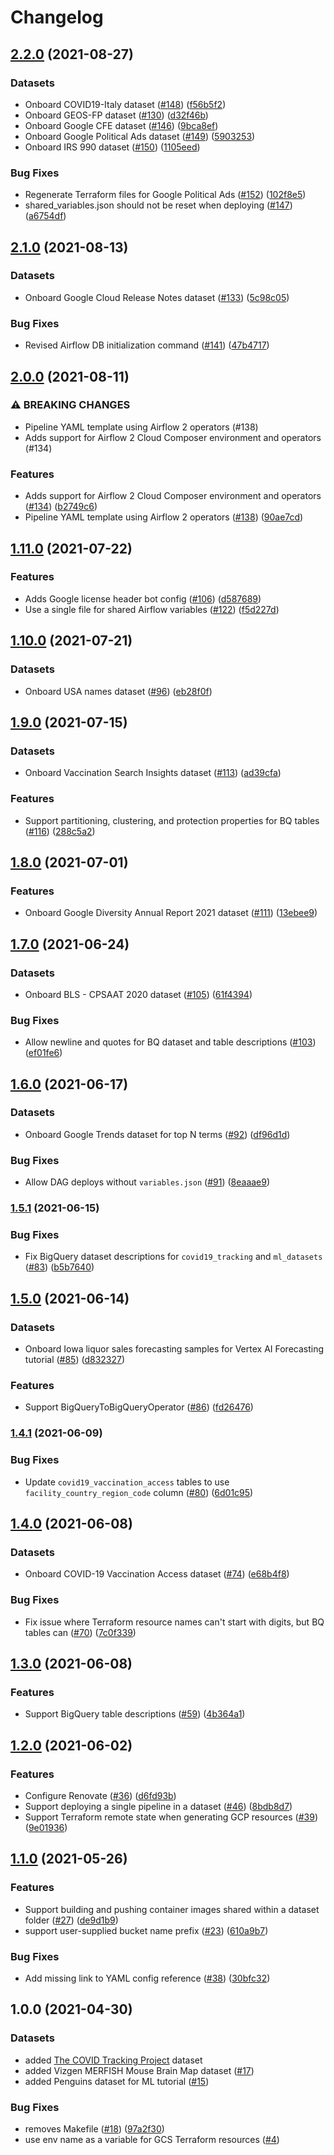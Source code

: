 # Changelog

## [2.2.0](https://www.github.com/GoogleCloudPlatform/public-datasets-pipelines/compare/v2.1.0...v2.2.0) (2021-08-27)


### Datasets

* Onboard COVID19-Italy dataset ([#148](https://www.github.com/GoogleCloudPlatform/public-datasets-pipelines/issues/148)) ([f56b5f2](https://www.github.com/GoogleCloudPlatform/public-datasets-pipelines/commit/f56b5f22ab5ecf350e20684a7ebabc01a0340340))
* Onboard GEOS-FP dataset ([#130](https://www.github.com/GoogleCloudPlatform/public-datasets-pipelines/issues/130)) ([d32f46b](https://www.github.com/GoogleCloudPlatform/public-datasets-pipelines/commit/d32f46ba70b38c06d1cbe4d9448f65a4daf65671))
* Onboard Google CFE dataset ([#146](https://www.github.com/GoogleCloudPlatform/public-datasets-pipelines/issues/146)) ([9bca8ef](https://www.github.com/GoogleCloudPlatform/public-datasets-pipelines/commit/9bca8ef4562d81a3f8bf1353db91276be10c72d6))
* Onboard Google Political Ads dataset ([#149](https://www.github.com/GoogleCloudPlatform/public-datasets-pipelines/issues/149)) ([5903253](https://www.github.com/GoogleCloudPlatform/public-datasets-pipelines/commit/590325353878e740c3b86c4e83a6501d8caf1635))
* Onboard IRS 990 dataset ([#150](https://www.github.com/GoogleCloudPlatform/public-datasets-pipelines/issues/150)) ([1105eed](https://www.github.com/GoogleCloudPlatform/public-datasets-pipelines/commit/1105eed502abfed9615f3bc1a599a4f17bdb86fc))


### Bug Fixes

* Regenerate Terraform files for Google Political Ads ([#152](https://www.github.com/GoogleCloudPlatform/public-datasets-pipelines/issues/152)) ([102f8e5](https://www.github.com/GoogleCloudPlatform/public-datasets-pipelines/commit/102f8e5ef5aa64375eb2a193f2e593454bb96828))
* shared_variables.json should not be reset when deploying ([#147](https://www.github.com/GoogleCloudPlatform/public-datasets-pipelines/issues/147)) ([a6754df](https://www.github.com/GoogleCloudPlatform/public-datasets-pipelines/commit/a6754df4abfbfef0ba37e14a997c75b950bf5781))

## [2.1.0](https://www.github.com/GoogleCloudPlatform/public-datasets-pipelines/compare/v2.0.0...v2.1.0) (2021-08-13)


### Datasets

* Onboard Google Cloud Release Notes dataset ([#133](https://www.github.com/GoogleCloudPlatform/public-datasets-pipelines/issues/133)) ([5c98c05](https://www.github.com/GoogleCloudPlatform/public-datasets-pipelines/commit/5c98c052ea74b7cb474a6bc86ea25e1cffe8cb9a))


### Bug Fixes

* Revised Airflow DB initialization command ([#141](https://www.github.com/GoogleCloudPlatform/public-datasets-pipelines/issues/141)) ([47b4717](https://www.github.com/GoogleCloudPlatform/public-datasets-pipelines/commit/47b47172f331b9096a98083dfefe31d81dc79696))

## [2.0.0](https://www.github.com/GoogleCloudPlatform/public-datasets-pipelines/compare/v1.11.0...v2.0.0) (2021-08-11)


### ⚠ BREAKING CHANGES

* Pipeline YAML template using Airflow 2 operators (#138)
* Adds support for Airflow 2 Cloud Composer environment and operators (#134)

### Features

* Adds support for Airflow 2 Cloud Composer environment and operators ([#134](https://www.github.com/GoogleCloudPlatform/public-datasets-pipelines/issues/134)) ([b2749c6](https://www.github.com/GoogleCloudPlatform/public-datasets-pipelines/commit/b2749c61fc62cfc97b81831f664022c354bc8de9))
* Pipeline YAML template using Airflow 2 operators ([#138](https://www.github.com/GoogleCloudPlatform/public-datasets-pipelines/issues/138)) ([90ae7cd](https://www.github.com/GoogleCloudPlatform/public-datasets-pipelines/commit/90ae7cd5a3eec5da2d790233425c4e98530b25ac))

## [1.11.0](https://www.github.com/GoogleCloudPlatform/public-datasets-pipelines/compare/v1.10.0...v1.11.0) (2021-07-22)


### Features

* Adds Google license header bot config ([#106](https://www.github.com/GoogleCloudPlatform/public-datasets-pipelines/issues/106)) ([d587689](https://www.github.com/GoogleCloudPlatform/public-datasets-pipelines/commit/d5876898c96436400d940e754ed2fce4eda8ba4f))
* Use a single file for shared Airflow variables ([#122](https://www.github.com/GoogleCloudPlatform/public-datasets-pipelines/issues/122)) ([f5d227d](https://www.github.com/GoogleCloudPlatform/public-datasets-pipelines/commit/f5d227de7d30439e80346612856723292c6f46e7))

## [1.10.0](https://www.github.com/GoogleCloudPlatform/public-datasets-pipelines/compare/v1.9.0...v1.10.0) (2021-07-21)


### Datasets

* Onboard USA names dataset ([#96](https://www.github.com/GoogleCloudPlatform/public-datasets-pipelines/issues/96)) ([eb28f0f](https://www.github.com/GoogleCloudPlatform/public-datasets-pipelines/commit/eb28f0f0247278febea955ecb4081c09b634e97b))

## [1.9.0](https://www.github.com/GoogleCloudPlatform/public-datasets-pipelines/compare/v1.8.0...v1.9.0) (2021-07-15)


### Datasets

* Onboard Vaccination Search Insights dataset ([#113](https://www.github.com/GoogleCloudPlatform/public-datasets-pipelines/issues/113)) ([ad39cfa](https://www.github.com/GoogleCloudPlatform/public-datasets-pipelines/commit/ad39cfa45fa1d2fecc228874b8b9e8b0fb44236e))


### Features

* Support partitioning, clustering, and protection properties for BQ tables ([#116](https://www.github.com/GoogleCloudPlatform/public-datasets-pipelines/issues/116)) ([288c5a2](https://www.github.com/GoogleCloudPlatform/public-datasets-pipelines/commit/288c5a2476f61079f226c2f2c21390489dbab4a6))

## [1.8.0](https://www.github.com/GoogleCloudPlatform/public-datasets-pipelines/compare/v1.7.0...v1.8.0) (2021-07-01)


### Features

* Onboard Google Diversity Annual Report 2021 dataset ([#111](https://www.github.com/GoogleCloudPlatform/public-datasets-pipelines/issues/111)) ([13ebee9](https://www.github.com/GoogleCloudPlatform/public-datasets-pipelines/commit/13ebee906c52ec60959bbe3f8e0d6190f7934f9d))

## [1.7.0](https://www.github.com/GoogleCloudPlatform/public-datasets-pipelines/compare/v1.6.0...v1.7.0) (2021-06-24)


### Datasets

* Onboard BLS - CPSAAT 2020 dataset ([#105](https://www.github.com/GoogleCloudPlatform/public-datasets-pipelines/issues/105)) ([61f4394](https://www.github.com/GoogleCloudPlatform/public-datasets-pipelines/commit/61f439493fcf24d8d9a29362a8498b38389686ef))


### Bug Fixes

* Allow newline and quotes for BQ dataset and table descriptions ([#103](https://www.github.com/GoogleCloudPlatform/public-datasets-pipelines/issues/103)) ([ef01fe6](https://www.github.com/GoogleCloudPlatform/public-datasets-pipelines/commit/ef01fe6c176c5d3cbecd14a173efd6ad45fc2805))

## [1.6.0](https://www.github.com/GoogleCloudPlatform/public-datasets-pipelines/compare/v1.5.1...v1.6.0) (2021-06-17)


### Datasets

* Onboard Google Trends dataset for top N terms ([#92](https://www.github.com/GoogleCloudPlatform/public-datasets-pipelines/issues/92)) ([df96d1d](https://www.github.com/GoogleCloudPlatform/public-datasets-pipelines/commit/df96d1d2f936bb4c7213cb9a4ef9ec90ff02fbad))


### Bug Fixes

* Allow DAG deploys without `variables.json` ([#91](https://www.github.com/GoogleCloudPlatform/public-datasets-pipelines/issues/91)) ([8eaaae9](https://www.github.com/GoogleCloudPlatform/public-datasets-pipelines/commit/8eaaae9e69a8f33086083311efd4cb4359c7ac39))

### [1.5.1](https://www.github.com/GoogleCloudPlatform/public-datasets-pipelines/compare/v1.5.0...v1.5.1) (2021-06-15)


### Bug Fixes

* Fix BigQuery dataset descriptions for `covid19_tracking` and `ml_datasets`  ([#83](https://www.github.com/GoogleCloudPlatform/public-datasets-pipelines/issues/83)) ([b5b7640](https://www.github.com/GoogleCloudPlatform/public-datasets-pipelines/commit/b5b7640bd35534ce64a17e9a0a82b88cbeb9dfd0))

## [1.5.0](https://www.github.com/GoogleCloudPlatform/public-datasets-pipelines/compare/v1.4.1...v1.5.0) (2021-06-14)


### Datasets

* Onboard Iowa liquor sales forecasting samples for Vertex AI Forecasting tutorial ([#85](https://www.github.com/GoogleCloudPlatform/public-datasets-pipelines/issues/85)) ([d832327](https://www.github.com/GoogleCloudPlatform/public-datasets-pipelines/commit/d8323277a96ff0b7c8e032fa823da3d431069fb9))


### Features

* Support BigQueryToBigQueryOperator ([#86](https://www.github.com/GoogleCloudPlatform/public-datasets-pipelines/issues/86)) ([fd26476](https://www.github.com/GoogleCloudPlatform/public-datasets-pipelines/commit/fd26476b78bc013d7192a8e6dbd6278be991a0f4))

### [1.4.1](https://www.github.com/GoogleCloudPlatform/public-datasets-pipelines/compare/v1.4.0...v1.4.1) (2021-06-09)


### Bug Fixes

* Update `covid19_vaccination_access` tables to use `facility_country_region_code` column ([#80](https://www.github.com/GoogleCloudPlatform/public-datasets-pipelines/issues/80)) ([6d01c95](https://www.github.com/GoogleCloudPlatform/public-datasets-pipelines/commit/6d01c953bd53f728cf50f2f712be5b442a59e50a))

## [1.4.0](https://www.github.com/GoogleCloudPlatform/public-datasets-pipelines/compare/v1.3.0...v1.4.0) (2021-06-08)


### Datasets

* Onboard COVID-19 Vaccination Access dataset ([#74](https://www.github.com/GoogleCloudPlatform/public-datasets-pipelines/issues/74)) ([e68b4f8](https://www.github.com/GoogleCloudPlatform/public-datasets-pipelines/commit/e68b4f87c19e1c1d1c370c042861fb17d6d89957))


### Bug Fixes

* Fix issue where Terraform resource names can't start with digits, but BQ tables can ([#70](https://www.github.com/GoogleCloudPlatform/public-datasets-pipelines/issues/70)) ([7c0f339](https://www.github.com/GoogleCloudPlatform/public-datasets-pipelines/commit/7c0f339f20ca1384eab96a4a3f9cb784f63ab52d))

## [1.3.0](https://www.github.com/GoogleCloudPlatform/public-datasets-pipelines/compare/v1.2.0...v1.3.0) (2021-06-08)


### Features

* Support BigQuery table descriptions ([#59](https://www.github.com/GoogleCloudPlatform/public-datasets-pipelines/issues/59)) ([4b364a1](https://www.github.com/GoogleCloudPlatform/public-datasets-pipelines/commit/4b364a1c02fc6abef7d4b7884c14eef14c988fd6))

## [1.2.0](https://www.github.com/GoogleCloudPlatform/public-datasets-pipelines/compare/v1.1.0...v1.2.0) (2021-06-02)


### Features

* Configure Renovate ([#36](https://www.github.com/GoogleCloudPlatform/public-datasets-pipelines/issues/36)) ([d6fd93b](https://www.github.com/GoogleCloudPlatform/public-datasets-pipelines/commit/d6fd93be13de29e83254072e082d20c36e7b4991))
* Support deploying a single pipeline in a dataset ([#46](https://www.github.com/GoogleCloudPlatform/public-datasets-pipelines/issues/46)) ([8bdb8d7](https://www.github.com/GoogleCloudPlatform/public-datasets-pipelines/commit/8bdb8d797beaa1f44e0fd6c93864474cd535ab36))
* Support Terraform remote state when generating GCP resources ([#39](https://www.github.com/GoogleCloudPlatform/public-datasets-pipelines/issues/39)) ([9e01936](https://www.github.com/GoogleCloudPlatform/public-datasets-pipelines/commit/9e0193695262646a04dabb04a866712a070688d4))

## [1.1.0](https://www.github.com/GoogleCloudPlatform/public-datasets-pipelines/compare/v1.0.0...v1.1.0) (2021-05-26)


### Features

* Support building and pushing container images shared within a dataset folder ([#27](https://www.github.com/GoogleCloudPlatform/public-datasets-pipelines/issues/27)) ([de9d1b9](https://www.github.com/GoogleCloudPlatform/public-datasets-pipelines/commit/de9d1b9550e3986abb4e3b41d634a5b35b872582))
* support user-supplied bucket name prefix ([#23](https://www.github.com/GoogleCloudPlatform/public-datasets-pipelines/issues/23)) ([610a9b7](https://www.github.com/GoogleCloudPlatform/public-datasets-pipelines/commit/610a9b76827b3e4562bf6c33422b9274352ca0f2))


### Bug Fixes

* Add missing link to YAML config reference ([#38](https://www.github.com/GoogleCloudPlatform/public-datasets-pipelines/issues/38)) ([30bfc32](https://www.github.com/GoogleCloudPlatform/public-datasets-pipelines/commit/30bfc32108007a3c8b2fca87f7b24e9de03590c6))

## 1.0.0 (2021-04-30)


### Datasets

* added [The COVID Tracking Project](https://covidtracking.com/) dataset 
* added Vizgen MERFISH Mouse Brain Map dataset ([#17]([https://github.com/GoogleCloudPlatform/public-datasets-pipelines/pull/17))
* added Penguins dataset for ML tutorial ([#15](https://github.com/GoogleCloudPlatform/public-datasets-pipelines/pull/15))

### Bug Fixes

* removes Makefile ([#18](https://www.github.com/GoogleCloudPlatform/public-datasets-pipelines/issues/18)) ([97a2f30](https://www.github.com/GoogleCloudPlatform/public-datasets-pipelines/commit/97a2f30d8009160e9b71abad80c50fdd5bcf1e70))
* use env name as a variable for GCS Terraform resources ([#4](https://github.com/GoogleCloudPlatform/public-datasets-pipelines/pull/4))

